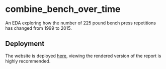 # combine_bench_over_time
An EDA exploring how the number of 225 pound bench press repetitions has changed from 1999 to 2015.

## Deployment
The website is deployed [here](https://merry-cranachan-485055.netlify.app/), viewing the rendered version of the report is highly recommended.
